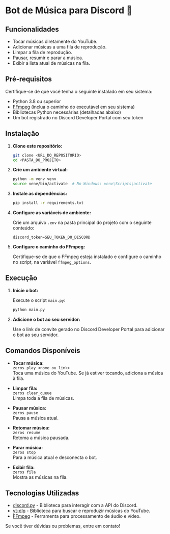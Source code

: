 # Bot de Música para Discord 🎵

## Funcionalidades

- Tocar músicas diretamente do YouTube.
- Adicionar músicas a uma fila de reprodução.
- Limpar a fila de reprodução.
- Pausar, resumir e parar a música.
- Exibir a lista atual de músicas na fila.

## Pré-requisitos

Certifique-se de que você tenha o seguinte instalado em seu sistema:

- Python 3.8 ou superior
- [FFmpeg](https://ffmpeg.org/) (inclua o caminho do executável em seu sistema)
- Bibliotecas Python necessárias (detalhadas abaixo)
- Um bot registrado no Discord Developer Portal com seu token

## Instalação

1. **Clone este repositório:**

   ```bash
   git clone <URL_DO_REPOSITORIO>
   cd <PASTA_DO_PROJETO>
   ```

2. **Crie um ambiente virtual:**

   ```bash
   python -m venv venv
   source venv/bin/activate  # No Windows: venv\Scripts\activate
   ```

3. **Instale as dependências:**

   ```bash
   pip install -r requirements.txt
   ```

4. **Configure as variáveis de ambiente:**

   Crie um arquivo `.env` na pasta principal do projeto com o seguinte conteúdo:

   ```env
   discord_token=SEU_TOKEN_DO_DISCORD
   ```

5. **Configure o caminho do FFmpeg:**

   Certifique-se de que o FFmpeg esteja instalado e configure o caminho no script, na variável `ffmpeg_options`.

## Execução

1. **Inicie o bot:**

   Execute o script `main.py`:

   ```bash
   python main.py
   ```

2. **Adicione o bot ao seu servidor:**

   Use o link de convite gerado no Discord Developer Portal para adicionar o bot ao seu servidor.

## Comandos Disponíveis

- **Tocar música:**  
  `zeros play <nome ou link>`  
  Toca uma música do YouTube. Se já estiver tocando, adiciona a música à fila.

- **Limpar fila:**  
  `zeros clear_queue`  
  Limpa toda a fila de músicas.

- **Pausar música:**  
  `zeros pause`  
  Pausa a música atual.

- **Retomar música:**  
  `zeros resume`  
  Retoma a música pausada.

- **Parar música:**  
  `zeros stop`  
  Para a música atual e desconecta o bot.

- **Exibir fila:**  
  `zeros fila`  
  Mostra as músicas na fila.

## Tecnologias Utilizadas

- [discord.py](https://discordpy.readthedocs.io/) - Biblioteca para interagir com a API do Discord.
- [yt-dlp](https://github.com/yt-dlp/yt-dlp) - Biblioteca para buscar e reproduzir músicas do YouTube.
- [FFmpeg](https://ffmpeg.org/) - Ferramenta para processamento de áudio e vídeo.

Se você tiver dúvidas ou problemas, entre em contato!

``` 
